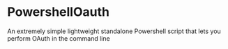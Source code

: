 # PowershellOauth
An extremely simple lightweight standalone Powershell script that lets you perform OAuth in the command line
